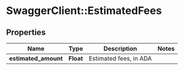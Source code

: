 # SwaggerClient::EstimatedFees

## Properties
Name | Type | Description | Notes
------------ | ------------- | ------------- | -------------
**estimated_amount** | **Float** | Estimated fees, in ADA | 


